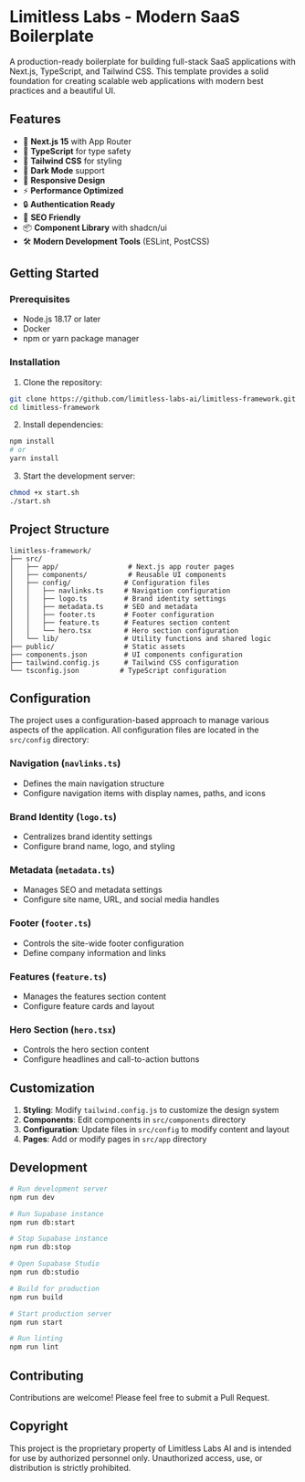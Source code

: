 # Limitless Labs - Modern SaaS Boilerplate

A production-ready boilerplate for building full-stack SaaS applications with Next.js, TypeScript, and Tailwind CSS. This template provides a solid foundation for creating scalable web applications with modern best practices and a beautiful UI.

## Features

- 🚀 **Next.js 15** with App Router
- 💎 **TypeScript** for type safety
- 🎨 **Tailwind CSS** for styling
- 🌙 **Dark Mode** support
- 📱 **Responsive Design**
- ⚡ **Performance Optimized**
- 🔒 **Authentication Ready**
- 🎯 **SEO Friendly**
- 📦 **Component Library** with shadcn/ui
- 🛠 **Modern Development Tools** (ESLint, PostCSS)

## Getting Started

### Prerequisites

- Node.js 18.17 or later
- Docker
- npm or yarn package manager

### Installation

1. Clone the repository:

```bash
git clone https://github.com/limitless-labs-ai/limitless-framework.git
cd limitless-framework
```

2. Install dependencies:

```bash
npm install
# or
yarn install
```

3. Start the development server:

```bash
chmod +x start.sh
./start.sh
```

## Project Structure

```
limitless-framework/
├── src/
│   ├── app/                 # Next.js app router pages
│   ├── components/          # Reusable UI components
│   ├── config/             # Configuration files
│   │   ├── navlinks.ts     # Navigation configuration
│   │   ├── logo.ts         # Brand identity settings
│   │   ├── metadata.ts     # SEO and metadata
│   │   ├── footer.ts       # Footer configuration
│   │   ├── feature.ts      # Features section content
│   │   └── hero.tsx        # Hero section configuration
│   └── lib/                # Utility functions and shared logic
├── public/                 # Static assets
├── components.json         # UI components configuration
├── tailwind.config.js      # Tailwind CSS configuration
└── tsconfig.json          # TypeScript configuration
```

## Configuration

The project uses a configuration-based approach to manage various aspects of the application. All configuration files are located in the `src/config` directory:

### Navigation (`navlinks.ts`)

- Defines the main navigation structure
- Configure navigation items with display names, paths, and icons

### Brand Identity (`logo.ts`)

- Centralizes brand identity settings
- Configure brand name, logo, and styling

### Metadata (`metadata.ts`)

- Manages SEO and metadata settings
- Configure site name, URL, and social media handles

### Footer (`footer.ts`)

- Controls the site-wide footer configuration
- Define company information and links

### Features (`feature.ts`)

- Manages the features section content
- Configure feature cards and layout

### Hero Section (`hero.tsx`)

- Controls the hero section content
- Configure headlines and call-to-action buttons

## Customization

1. **Styling**: Modify `tailwind.config.js` to customize the design system
2. **Components**: Edit components in `src/components` directory
3. **Configuration**: Update files in `src/config` to modify content and layout
4. **Pages**: Add or modify pages in `src/app` directory

## Development

```bash
# Run development server
npm run dev

# Run Supabase instance
npm run db:start

# Stop Supabase instance
npm run db:stop

# Open Supabase Studio
npm run db:studio

# Build for production
npm run build

# Start production server
npm run start

# Run linting
npm run lint
```

## Contributing

Contributions are welcome! Please feel free to submit a Pull Request.

## Copyright

This project is the proprietary property of Limitless Labs AI and is intended for use by authorized personnel only. Unauthorized access, use, or distribution is strictly prohibited.
